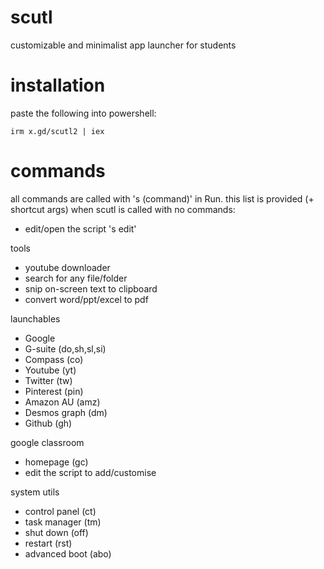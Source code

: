 # scutl
customizable and minimalist app launcher for students

# installation

paste the following into powershell:

`irm x.gd/scutl2 | iex` 

# commands

all commands are called with 's (command)' in Run. this list is provided (+ shortcut args) when scutl is called with no commands:

- edit/open the script 's edit'

tools

- youtube downloader 
- search for any file/folder
- snip on-screen text to clipboard
- convert word/ppt/excel to pdf

launchables

- Google
- G-suite  (do,sh,sl,si)
- Compass  (co)
- Youtube  (yt)
- Twitter  (tw)
- Pinterest  (pin)
- Amazon AU  (amz)
- Desmos graph  (dm)
- Github  (gh)

 google classroom

- homepage (gc)
- edit the script to add/customise

system utils

- control panel  (ct)
- task manager  (tm)
- shut down  (off)
- restart  (rst)
- advanced boot  (abo)
